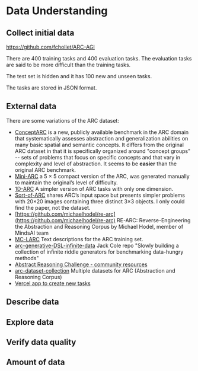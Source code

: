 # Data Understanding

## Collect initial data

<https://github.com/fchollet/ARC-AGI>

There are 400 training tasks and 400 evaluation tasks. The evaluation tasks are said to be more difficult
than the training tasks.

The test set is hidden and it has 100 new and unseen tasks.

The tasks are stored in JSON format.

## External data

<!--- It is allowed in this challenge? If so write it here ideas of how to find
it and if people have already posted it on the forum describe it. --->

There are some variations of the ARC dataset:

- [ConceptARC](https://github.com/victorvikram/ConceptARC) is a new, publicly available benchmark in the ARC domain that systematically assesses abstraction and generalization abilities on many basic spatial and semantic concepts. It differs from the original ARC dataset in that it is specifically organized around "concept groups" -- sets of problems that focus on specific concepts and that vary in complexity and level of abstraction. It seems to be **easier** than the original ARC benchmark.
- [Mini-ARC](https://github.com/ksb21ST/Mini-ARC) a 5 × 5 compact version of the ARC, was generated manually to maintain the original’s level of difficulty.
- [1D-ARC](https://github.com/khalil-research/1D-ARC) A simpler version of ARC tasks with only one dimension.
- [Sort-of-ARC](https://openreview.net/forum?id=rCzfIruU5x5) shares ARC’s input space but presents simpler problems
with 20×20 images containing three distinct 3×3 objects. I only could find the paper, not the dataset.
- [https://github.com/michaelhodel/re-arc](https://github.com/michaelhodel/re-arc) RE-ARC: Reverse-Engineering the Abstraction and Reasoning Corpus by Michael Hodel, member of MindsAI team
- [MC-LARC](https://github.com/MC-LARC/MC-LARC.github.io) Text descriptions for the ARC training set.
- [arc-generative-DSL-infinite-data](https://github.com/arc-community/arc-generative-DSL-infinite-data) Jack Cole repo "Slowly building a collection of infinite riddle generators for benchmarking data-hungry methods"
- [Abstract Reasoning Challenge - community resources](https://github.com/arc-community)
- [arc-dataset-collection](https://github.com/neoneye/arc-dataset-collection) Multiple datasets for ARC (Abstraction and Reasoning Corpus)
- [Vercel app to create new tasks](https://arc-agi-puzzle-maker.vercel.app/)

## Describe data

<!---Describe the data that has been acquired, including the format of the data,
the quantity of data (for example, the number of records and fields in each table),
the identities of the fields, and any other surface features which have been
discovered. Evaluate whether the data acquired satisfies the relevant requirements. --->

## Explore data

<!---This task addresses data mining questions using querying, visualization,
and reporting techniques. These include distribution of key attributes (for example,
the target attribute of a prediction task) relationships between pairs or small
numbers of attributes, results of simple aggregations, properties of significant
sub-populations, and simple statistical analyses.

Some techniques:
* Features and their importance
* Clustering
* Train/test data distribution
* Intuitions about the data
--->

## Verify data quality

<!---Examine the quality of the data, addressing questions such as: Is the data
complete (does it cover all the cases required)? Is it correct, or does it contain
errors and, if there are errors, how common are they? Are there missing values in
the data? If so, how are they represented, where do they occur, and how common are they? --->

## Amount of data

<!---
How big is the train dataset? How compared to the test set?
Is enough for DL?
--->
